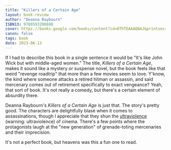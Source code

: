 ```yaml
---
title: "Killers of a Certain Age"
layout: book-review
author: "Deanna Raybourn"
ISBN13: 9780593200698
cover: https://books.google.com/books/content?id=0ThTEAAAQBAJ&printsec=frontcover&img=1&zoom=1&edge=curl&source=gbs_api
canon: false
tags: book
date: 2023-06-13
---
```

If I had to describe this book in a single sentence it would be "It's like John Wick but with middle-aged women." The title, *Killers of a Certain Age*, makes it sound like a mystery or suspense novel, but the book feels like that weird "revenge roadtrip" that more than a few movies seem to love.
Y'know, the kind where someone attacks a retired hitman or assassin, and said mercenary comes out of retirement specifically to exact vengeance? Yeah, that sort of book.
It's not really a comedy, but there's a certain element of absurdity there.

Deanna Raybourn's *Killers of a Certain Age* is just that.
The story's pretty good.
The characters are delightfully blasé when it comes to assassinations, though I appreciate that they shun the [ultraviolence](https://www.youtube.com/watch?v=fx_nCYQUzqo) (warning: ultraviolence) of cinema.
There's a few points where the protagonists laugh at the "new generation" of grenade-toting mercenaries and their imprecision.

It's not a perfect book, but heavens was this a fun one to read.